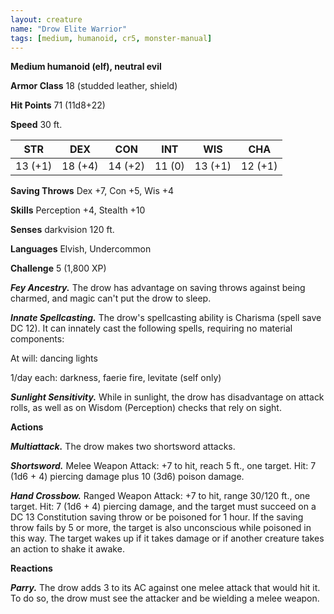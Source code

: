 ```yaml
---
layout: creature
name: "Drow Elite Warrior"
tags: [medium, humanoid, cr5, monster-manual]
---
```


**Medium humanoid (elf), neutral evil**

**Armor Class** 18 (studded leather, shield)

**Hit Points** 71 (11d8+22)

**Speed** 30 ft.

|   STR   |   DEX   |   CON   |   INT   |   WIS   |   CHA   |
|:-----:|:-----:|:-----:|:-----:|:-----:|:-----:|
| 13 (+1) | 18 (+4) | 14 (+2) | 11 (0) | 13 (+1) | 12 (+1) |

**Saving Throws** Dex +7, Con +5, Wis +4

**Skills** Perception +4, Stealth +10

**Senses** darkvision 120 ft.

**Languages** Elvish, Undercommon

**Challenge** 5 (1,800 XP)

***Fey Ancestry.*** The drow has advantage on saving throws against being charmed, and magic can't put the drow to sleep.

***Innate Spellcasting.*** The drow's spellcasting ability is Charisma (spell save DC 12). It can innately cast the following spells, requiring no material components: 

At will: dancing lights

1/day each: darkness, faerie fire, levitate (self only)

***Sunlight Sensitivity.*** While in sunlight, the drow has disadvantage on attack rolls, as well as on Wisdom (Perception) checks that rely on sight.

**Actions**

***Multiattack.*** The drow makes two shortsword attacks.

***Shortsword.*** Melee Weapon Attack: +7 to hit, reach 5 ft., one target. Hit: 7 (1d6 + 4) piercing damage plus 10 (3d6) poison damage.

***Hand Crossbow.*** Ranged Weapon Attack: +7 to hit, range 30/120 ft., one target. Hit: 7 (1d6 + 4) piercing damage, and the target must succeed on a DC 13 Constitution saving throw or be poisoned for 1 hour. If the saving throw fails by 5 or more, the target is also unconscious while poisoned in this way. The target wakes up if it takes damage or if another creature takes an action to shake it awake.

**Reactions**

***Parry.*** The drow adds 3 to its AC against one melee attack that would hit it. To do so, the drow must see the attacker and be wielding a melee weapon.

